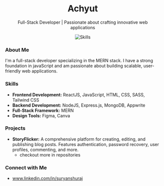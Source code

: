 <div align="center">
  <h1>Achyut</h1>
  <p>Full-Stack Developer | Passionate about crafting innovative web applications</p>
</div>

<div align="center">
  <img src="https://skillicons.dev/icons?i=javascript,mongodb,expressjs,react,nodejs,redux,tailwindcss,html,css,scss,appwrite,figma,git,canva" alt="Skills">
</div>

### About Me

I'm a full-stack developer specializing in the MERN stack. I have a strong foundation in javaScript and am passionate about building scalable, user-friendly web applications.

### Skills

* **Frontend Development:** ReactJS, JavaScript, HTML, CSS, SASS, Tailwind CSS
* **Backend Development:** NodeJS, Express.js, MongoDB, Appwrite
* **Full-Stack Framework:** MERN
* **Design Tools:** Figma, Canva

### Projects

* **StoryFlicker:** A comprehensive platform for creating, editing, and publishing blog posts. Features authentication, password recovery, user profiles, commenting, and more.
  * checkout more in repositories



### Connect with Me
* www.linkedin.com/in/suryanshuraj
  
